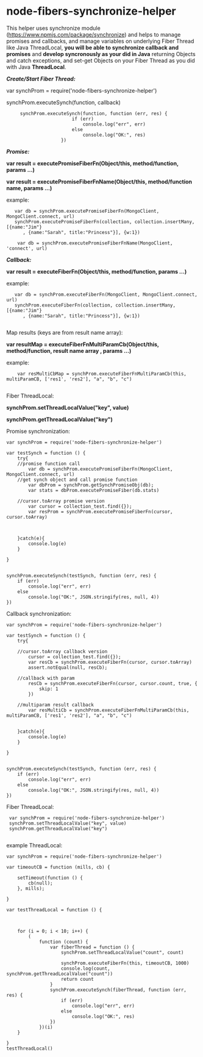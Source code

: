 # node-fibers-synchronize-helper

This helper uses synchronize module (https://www.npmjs.com/package/synchronize) and helps to manage promises and callbacks, and manage variables on underlying Fiber Thread like Java ThreadLocal, **you will be able to synchronize callback and promises** and **develop syncronously as your did in Java** returning Objects and catch exceptions, and set-get Objects on your Fiber Thread as you did with Java **ThreadLocal**.


***Create/Start Fiber Thread:***

var synchProm = require('node-fibers-synchronize-helper')

synchProm.executeSynch(function, callback)

```
     synchProm.executeSynch(function, function (err, res) {
                        if (err)
                            console.log("err", err)
                        else
                            console.log("OK:", res)
                    })

```


***Promise:***

**var result = executePromiseFiberFn(Object/this, method/function, params ...)**

**var result = executePromiseFiberFnName(Object/this, method/function name, params ...)**

example:
```
   var db = synchProm.executePromiseFiberFn(MongoClient, MongoClient.connect, url)
   synchProm.executePromiseFiberFn(collection, collection.insertMany, [{name:"Jim"}
      , {name:"Sarah", title:"Princess"}], {w:1})
      
    var db = synchProm.executePromiseFiberFnName(MongoClient, 'connect', url)  
```


***Callback:***

**var result = executeFiberFn(Object/this, method/function, params ...)**

example:
```
   var db = synchProm.executeFiberFn(MongoClient, MongoClient.connect, url)
   synchProm.executeFiberFn(collection, collection.insertMany, [{name:"Jim"}
      , {name:"Sarah", title:"Princess"}], {w:1})
      
```
Map results (keys are from result name array):

**var resultMap = executeFiberFnMultiParamCb(Object/this, method/function, result name array , params ...)** 

example:
```
    var resMultiCbMap = synchProm.executeFiberFnMultiParamCb(this, multiParamCB, ['res1', 'res2'], "a", "b", "c")  
    
```

Fiber ThreadLocal:


 **synchProm.setThreadLocalValue("key", value)**
 
 **synchProm.getThreadLocalValue("key")**



Promise synchronization:
```
var synchProm = require('node-fibers-synchronize-helper')
 
var testSynch = function () {
    try{
    //promise function call
        var db = synchProm.executePromiseFiberFn(MongoClient, MongoClient.connect, url)
    //get synch object and call promise function
        var dbProm = synchProm.getSynchPromiseObj(db);
        var stats = dbProm.executePromiseFiber(db.stats)

    //cursor.toArray promise version
        var cursor = collection_test.find({});
        var resProm = synchProm.executePromiseFiberFn(cursor, cursor.toArray)



    }catch(e){
        console.log(e)
    }

}


synchProm.executeSynch(testSynch, function (err, res) {
    if (err)
        console.log("err", err)
    else
        console.log("OK:", JSON.stringify(res, null, 4))
})

```



Callback synchronization:
```
var synchProm = require('node-fibers-synchronize-helper')
 
var testSynch = function () {
    try{

    //cursor.toArray callback version
        cursor = collection_test.find({});
        var resCb = synchProm.executeFiberFn(cursor, cursor.toArray)
        assert.notEqual(null, resCb);

    //callback with param
        resCb = synchProm.executeFiberFn(cursor, cursor.count, true, {
            skip: 1
        })

    //multiparam result callback
        var resMultiCb = synchProm.executeFiberFnMultiParamCb(this, multiParamCB, ['res1', 'res2'], "a", "b", "c")   


    }catch(e){
        console.log(e)
    }

}


synchProm.executeSynch(testSynch, function (err, res) {
    if (err)
        console.log("err", err)
    else
        console.log("OK:", JSON.stringify(res, null, 4))
})
```



Fiber ThreadLocal:
```
 var synchProm = require('node-fibers-synchronize-helper')
 synchProm.setThreadLocalValue("key", value)
 synchProm.getThreadLocalValue("key")
 

```
example ThreadLocal:
```
var synchProm = require('node-fibers-synchronize-helper')

var timeoutCB = function (mills, cb) {

    setTimeout(function () {
        cb(null);
    }, mills);

}

var testThreadLocal = function () {



    for (i = 0; i < 10; i++) {
        (
            function (count) {
                var fiberThread = function () {
                    synchProm.setThreadLocalValue("count", count)

                    synchProm.executeFiberFn(this, timeoutCB, 1000)
                    console.log(count, synchProm.getThreadLocalValue("count"))
                    return count
                }
                synchProm.executeSynch(fiberThread, function (err, res) {
                    if (err)
                        console.log("err", err)
                    else
                        console.log("OK:", res)
                })
            })(i)
    }

}
testThreadLocal()

```

